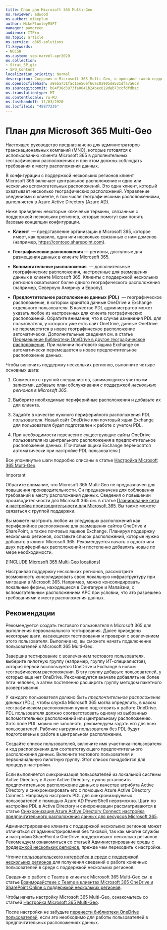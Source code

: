 ```yaml
---
title: План для Microsoft 365 Multi-Geo
ms.reviewer: adwood
ms.author: mikeplum
author: MikePlumleyMSFT
manager: pamgreen
audience: ITPro
ms.topic: article
ms.service: o365-solutions
f1.keywords:
- NOCSH
ms.custom: seo-marvel-apr2020
ms.collection:
- Strat_SP_gtc
- SPO_Content
localization_priority: Normal
description: Сведения о Microsoft 365 Multi-Geo, о принципе такой поддержки и о географических расположениях, доступных для хранения данных.
ms.openlocfilehash: a8eba731fac16e56ef66ac0a905de521dfa7a6c8
ms.sourcegitcommit: b64f36d3873fa0041b24bec029deb73ccfdfdbac
ms.translationtype: MT
ms.contentlocale: ru-RU
ms.lasthandoff: 11/03/2020
ms.locfileid: "48877236"
---
```

# <a name="plan-for-microsoft-365-multi-geo"></a>План для Microsoft 365 Multi-Geo

Настоящее руководство предназначено для администраторов транснациональных компаний (MNC), которые готовятся к использованию клиента Microsoft 365 в дополнительных географических расположениях и при этом должны соблюдать требования к месту расположения данных.

В конфигурации с поддержкой нескольких регионов клиент Microsoft 365 включает центральное расположение и одно или несколько вспомогательных расположений. Это один клиент, который охватывает несколько географических расположений. Управление сведениями о клиенте, в том числе географическими расположениями, выполняется в Azure Active Directory (Azure AD).

Ниже приведены некоторые ключевые термины, связанные с поддержкой нескольких регионов, которые помогут вам понять базовые концепции конфигурации.

-   **Клиент**  — представление организации в Microsoft 365, которое имеет, как правило, один или несколько связанных с ним доменов (например, https://contoso.sharepoint.com). 

-   **Географические расположения** — регионы, доступные для размещения данных в клиенте Microsoft 365.

-   **Вспомогательные расположения**  — дополнительные географические расположения, настроенные для размещения данных в клиенте Microsoft 365. Клиенты с поддержкой нескольких регионов охватывают более одного географического расположения (например, Северную Америку и Европу).

-   **Предпочтительное расположение данных (PDL)**  — географическое расположение, в котором хранятся данные OneDrive и Exchange отдельного пользователя. В качестве PDL администратор может указать любое из настроенных для клиента географических расположений. Обратите внимание, что в случае изменения PDL для пользователя, у которого уже есть сайт OneDrive, данные OneDrive не переместятся в новое географическое расположение автоматически. Дополнительные сведения см. в статье [Перемещение библиотеки OneDrive в другое географическое расположение](move-onedrive-between-geo-locations.md). При наличии почтового ящика Exchange он автоматически перемещается в новое предпочтительное расположение данных.

Чтобы включить поддержку нескольких регионов, выполните четыре основных шага:

1.  Совместно с группой специалистов, занимающихся учетными записями, добавьте план обслуживания _с поддержкой нескольких регионов в Microsoft 365_.

2.  Выберите необходимые периферийные расположения и добавьте их для клиента.

3.  Задайте в качестве нужного периферийного расположения PDL пользователя. Новый сайт OneDrive или почтовый ящик Exchange для пользователя будет подготовлен к работе с учетом PDL.

4.  При необходимости перенесите существующие сайты OneDrive пользователя из центрального расположения в предпочтительное расположение данных. (Почтовые ящики Exchange переносятся автоматически при настройке PDL пользователя.)

Все упомянутые шаги подробно описаны в статье [Настройка Microsoft 365 Multi-Geo](multi-geo-tenant-configuration.md).

> [!IMPORTANT]
> Обратите внимание, что Microsoft 365 Multi-Geo не предназначен для повышения производительности. Он предназначена для соблюдения требований к месту расположения данных. Сведения о повышении производительности для Microsoft 365 см. в статье [Планирование сети и настройка производительности для Microsoft 365](https://support.office.com/article/e5f1228c-da3c-4654-bf16-d163daee8848). Вы также можете связаться с группой поддержки.

Вы можете настроить любое из следующих расположений как периферийное расположение для размещения сайтов OneDrive и SharePoint, а также почтовых ящиков Exchange. Планируя поддержку нескольких регионов, составьте список расположений, которые нужно добавить в клиент Microsoft 365. Рекомендуется начать с одного или двух периферийных расположений и постепенно добавлять новые по мере необходимости.

[!INCLUDE [Microsoft 365 Multi-Geo locations](../includes/microsoft-365-multi-geo-locations.md)]

Настраивая поддержку нескольких регионов, рассмотрите возможность консолидировать свою локальную инфраструктуру при миграции в Microsoft 365. Например, можно консолидировать локальные фермы, находящиеся в Сингапуре и Малайзии, с вспомогательным расположением APC при условии, что это разрешено требованиями к месту расположения данных.

## <a name="best-practices"></a>Рекомендации

Рекомендуется создать тестового пользователя в Microsoft 365 для выполнения первоначального тестирования. Далее приведены некоторые шаги, касающиеся тестирования и проверки с вовлечением этого пользователя. Выполнив их, вы сможете начать подключение пользователей к Microsoft 365 Multi-Geo.

Завершив тестирование с вовлечением тестового пользователя, выберите пилотную группу (например, группу ИТ-специалистов), которая первой воспользуется OneDrive и Exchange в новом географическом расположении. В эту группу добавьте пользователей, у которых еще нет OneDrive. Рекомендуется вначале добавлять не более пяти человек, а затем постепенно расширять группу методом пакетного развертывания.

У каждого пользователя должно быть *предпочтительное расположение данных* (PDL), чтобы служба Microsoft 365 могла определить, в каком географическом расположении нужно подготовить к работе OneDrive. PDL пользователя должно соответствовать одному из выбранных вспомогательных расположений или центральному расположению. Хотя поле PDL можно не заполнять, рекомендуем задать его для всех пользователей. Рабочие нагрузки пользователя без PDL будут подготовлены к работе в центральном расположении.

Создайте список пользователей, включите имя участника-пользователя и код расположения для соответствующего предпочтительного расположения данных. Включите тестового пользователя и первоначальную пилотную группу. Этот список понадобится для процедур настройки.

Если выполняется синхронизация пользователей из локальной системы Active Directory в Azure Active Directory, нужно установить предпочтительное расположение данных в качестве атрибута Active Directory и синхронизировать его с помощью Azure Active Directory Connect. Напрямую настроить PDL для синхронизируемых пользователей с помощью Azure AD PowerShell невозможно. Шаги по настройке PDL в Active Directory и синхронизации рассматриваются в статье [Синхронизация Azure Active Directory Connect: настройка предпочтительного расположения данных для ресурсов Microsoft 365](https://docs.microsoft.com/azure/active-directory/connect/active-directory-aadconnectsync-feature-preferreddatalocation).

Администрирование клиента с поддержкой нескольких регионов может отличаться от администрирования без таковой, так как многие службы и настройки SharePoint и OneDrive поддерживают несколько регионов. Рекомендуем ознакомиться со статьей [Администрирование среды с поддержкой нескольких регионов](administering-a-multi-geo-environment.md), прежде чем переходить к настройке.

Чтение [пользовательского интерфейса в среде с поддержкой нескольких регионов](multi-geo-user-experience.md) для получения сведений о работе конечных пользователей в среде с поддержкой нескольких регионов.

Сведения о работе с Teams в клиентах Microsoft 365 Multi-Geo см. в статье [Взаимодействие с Teams в клиентах Microsoft 365 OneDrive и SharePoint Online с поддержкой нескольких регионов](https://docs.microsoft.com/microsoftteams/teams-experience-o365odb-spo-multi-geo).

Чтобы начать настройку Microsoft 365 Multi-Geo, ознакомьтесь со статьей [Настройка Microsoft 365 Multi-Geo](multi-geo-tenant-configuration.md).

После настройки не забудьте [перенести библиотеки OneDrive пользователей](move-onedrive-between-geo-locations.md), если это необходимо для работы пользователей в предпочтительных расположениях данных.
